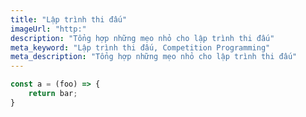 ```yaml
---
title: "Lập trình thi đấu"
imageUrl: "http:"
description: "Tổng hợp những mẹo nhỏ cho lập trình thi đấu"
meta_keyword: "Lập trình thi đấu, Competition Programming"
meta_description: "Tổng hợp những mẹo nhỏ cho lập trình thi đấu"
---
```


```js
const a = (foo) => {
    return bar;
}
```